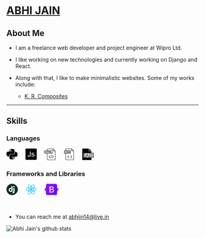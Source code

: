 # [ABHI JAIN](https://www.knowabhijain.co) 

## About Me

- I am a freelance web developer and project engineer at Wipro Ltd.

- I like working on new technologies and currently working on Django and React.

- Along with that, I like to make minimalistic websites. Some of my works include:
  - <a href="https://www.krcomposites.com">K. R. Composites</a>

---

## Skills
### Languages

<img alt="Python" width="30px" src="https://github.com/abhijn14/abhijn14/blob/master/logos/Python.svg" /> &nbsp; &nbsp;
<img alt="Python" width="30px" src="https://github.com/abhijn14/abhijn14/blob/master/logos/JS.svg" /> &nbsp; &nbsp;
<img alt="Python" width="30px" src="https://github.com/abhijn14/abhijn14/blob/master/logos/HTML.svg" /> &nbsp; &nbsp;
<img alt="Python" width="30px" src="https://github.com/abhijn14/abhijn14/blob/master/logos/CSS.svg" /> &nbsp; &nbsp;
<img alt="Python" width="30px" src="https://github.com/abhijn14/abhijn14/blob/master/logos/sass.svg" /> &nbsp; &nbsp;


### Frameworks and Libraries

<img alt="Python" width="30px" src="https://github.com/abhijn14/abhijn14/blob/master/logos/django.png" /> &nbsp; &nbsp; 
<img alt="Python" width="30px" src="https://github.com/abhijn14/abhijn14/blob/master/logos/react.png" /> &nbsp; &nbsp;
<img alt="Python" height="30px" src="https://github.com/abhijn14/abhijn14/blob/master/logos/bootstrap.png" /> &nbsp; &nbsp;


<br>

- You can reach me at <a href="mailto: abhijn14@live.in">abhijn14@live.in</a>

![Abhi Jain's github stats](https://github-readme-stats.vercel.app/api?username=abhijn14&count_private=true)

